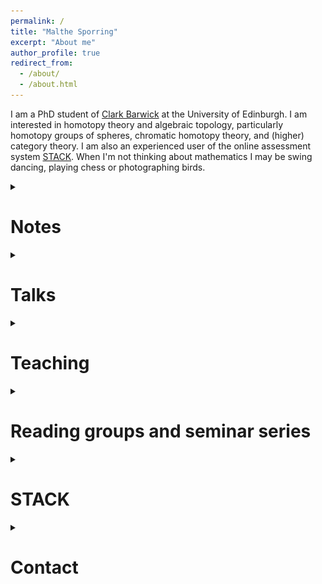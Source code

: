 ```yaml
---
permalink: /
title: "Malthe Sporring"
excerpt: "About me"
author_profile: true
redirect_from: 
  - /about/
  - /about.html
---
```

<style>
ul.no-bullets {
  list-style-type: none;
}
</style>

I am a PhD student of <a href="https://www.maths.ed.ac.uk/~cbarwick/" target="_blank">Clark Barwick</a> at the University of Edinburgh. I am interested in homotopy theory and algebraic topology, particularly homotopy groups of spheres, chromatic homotopy theory, and (higher) category theory. I am also an experienced user of the online assessment system <a href="https://stack-assessment.org/" target="_blank" rel="noopener noreferrer">STACK</a>. When I'm not thinking about mathematics I may be swing dancing, playing chess or photographing birds.

<details><summary><h1>Notes</h1></summary>
Informal notes on various topics. Comments and corrections are welcomed.
<br>
<ul class="no-bullets">
<li><details><summary><h3><a href = "https://raw.githubusercontent.com/CapnJackBevs/PhD-Notes/master/CHT/main.pdf" target="_blank" rel="noopener noreferrer"><img src="../images/pdf25.png" alt="png"></a> Chromatic homotopy theory</h3></summary><blockquote> (January 2023) Notes for <a href ="https://capnjackbevs.github.io/cht.html" target="_blank">a seminar series on chromatic homotopy theory</a> at the University of Edinburgh. Joint with <a href="https://capnjackbevs.github.io/" target="_blank" rel="noopener noreferrer">Willow Bevington</a>.</blockquote></details></li><!--<li><details><summary><h3><a href = "https://raw.githubusercontent.com/malthefogsporring/spectral-sequences/main/main.pdf" target="_blank" rel="noopener noreferrer"><img src="../images/pdf25.png" alt="png"></a> Spectral sequences</h3></summary><blockquote> (January 2023) An evolving set of notes on spectral sequences, with focus on the Serre and Adams spectral sequences.</blockquote></details></li></ul>-->
<li><details><summary><h3><a href = "https://raw.githubusercontent.com/malthefogsporring/k-theory/main/main.pdf" target="_blank" rel="noopener noreferrer"><img src="../images/pdf25.png" alt="png"></a> Topological K-theory</h3></summary><blockquote> (January 2023) Notes from a Winter 2023 eCHT graduate course on K-Theory. Joint with Adrián Doña Mateo and <a href="https://capnjackbevs.github.io/" target="_blank" rel="noopener noreferrer">Willow Bevington</a>.</blockquote></details></li><!--<li><details><summary><h3><a href = "https://raw.githubusercontent.com/malthefogsporring/spectral-sequences/main/main.pdf" target="_blank" rel="noopener noreferrer"><img src="../images/pdf25.png" alt="png"></a> Spectral sequences</h3></summary><blockquote> (January 2023) An evolving set of notes on spectral sequences, with focus on the Serre and Adams spectral sequences.</blockquote></details></li></ul>-->
<li><details><summary><h3><a href = "https://raw.githubusercontent.com/malthefogsporring/persistent-homology/main/main.pdf" target="_blank" rel="noopener noreferrer"><img src="../images/pdf25.png" alt="png"></a> Persistent homology</h3></summary><blockquote> (December 2022) Notes on persistent homology, as part of a GlaMS (Glasgow-Maxwell school) group project. Joint with <a href="https://yanyauc.com/" target="_blank" rel="noopener noreferrer">Yan Yau Cheng</a> and Adrián Doña Mateo.</blockquote></details></li>  
<li><details><summary><h3><a href = "https://raw.githubusercontent.com/malthefogsporring/homology/main/main.pdf" target="_blank" rel="noopener noreferrer"><img src="../images/pdf25.png" alt="png"></a> Axiomatic homology theory</h3></summary><blockquote> (September 2021) Undergraduate notes on axiomatic homology theory. Homology is typically introduced as singular homology, with theorems proven explicitly using chain calculations. We take a different approach, defining a homology theory axiomatically as by Eilenberg and Steenrod, and then proving classical theorems directly from the axioms. This project was supervised by Prof. Clark Barwick and funded by the University of Edinburgh School of Mathematics Vacation Scholarship and College Vacation Scholarship funds.</blockquote></details></li>
</ul></details>


<details><summary><h1>Talks</h1>
</summary>
  <ul><li><a href = "/files/ultrafilter.pdf" target="_blank" rel="noopener noreferrer"><img src="../images/pdf25.png" alt="png"></a><b>The ultrafilter monad</b>. GLaMS Example showcase (November 2022).</li></ul>
</details>

<details><summary><h1>Teaching</h1>
</summary>
	<h3>Tutoring - Edinburgh</h3>
    <ul><li>(Spring 2023) Algebraic Topology</li><li>(Spring 2023) Fundamentals of Pure Mathematics</li></ul>
</details>

<details><summary><h1>Reading groups and seminar series</h1>
</summary>
  <ul><li>(2023) <b><a href ="https://capnjackbevs.github.io/cht.html" target="_blank">Chromatic homotopy theory.</a></b> A seminar series at the University of Edinburgh, organised with <a href="https://www.maths.ed.ac.uk/~cbarwick/" target="_blank">Clark Barwick</a> and <a href="https://capnjackbevs.github.io/" target="_blank">Willow Bevington</a>.</li>
      <li>(2022-23) <b>Commutative Algebra</b>. A reading group on commutative algebra, following <a href="https://www.math.ens.psl.eu/~benoist/refs/Eisenbud.pdf/" target="_blank">the book by David Eisenbud</a>. Organised with <a href="https://capnjackbevs.github.io/" target="_blank">Willow Bevington</a>.</li></ul>
</details>


<!--<details><summary><h1>Travel</h1>
</summary>

  <table><tr><td>July 2022</td> <td><b><a href = "https://www.math.ku.dk/english/calendar/events/ytm2022/" target="_blank">Young Topologists Meeting 2022</a></b></td><td>Copenhagen</td></tr>
  <tr><td>October 2022</td> <td><b><a href = "https://www.mpim-bonn.mpg.de/node/11136" target="_blank">Conference on "Algebraic Topology, in memory of Hans-Joachim Baues"</a></b></td><td>Bonn</td></tr></table>
</details>-->


<details><summary><h1>STACK</h1></summary>
STACK is an open source online assessment system for STEM subjects. I have been involved in STACK since 2019 - here are some of my contributions:
<ul>
  <li>Designing the STACK website <a href="https://stack-assessment.org/" target="_blank" rel="noopener noreferrer">stack-assessment.org</a>.</li>
  <li>Editing <a href="https://docs.stack-assessment.org/content/2019-cate-case-studies.pdf" target="_blank" rel="noopener noreferrer">a collection of case studies</a>.</li>
  <li>Developing a <a href="http://docs.stack-assessment.org/en/Authoring/Authoring_quick_start/" target="_blank" rel="noopener noreferrer">video tutorial series</a>.</li>
  <li>Designing STACK quizzes for The University of Edinburgh, Heriot-Watt University and The University of Glasgow.</li></ul>
</details>

<details><summary><h1>Contact</h1></summary>
My email address is Malthe (dot) Sporring (at) ed (dot) ac (dot) uk.</details>
